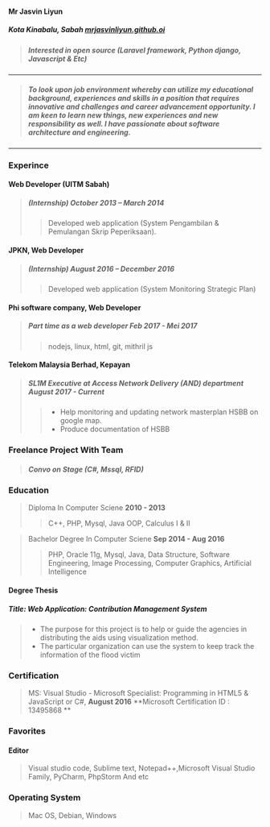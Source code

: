 #### Mr Jasvin Liyun
##### Kota Kinabalu, Sabah     [mrjasvinliyun.github.oi](mrjasvinliyun.github.io)
> ##### Interested in open source (Laravel framework, Python django, Javascript & Etc)
---
> ##### *To look upon job environment whereby can utilize my educational background, experiences and skills in a position that requires innovative and challenges and career advancement opportunity. I am keen to learn new things, new experiences and new responsibility as well. I have passionate about software architecture and engineering*.
>
---


### Experince
#### Web Developer (UITM Sabah) 

> ##### (Internship) **October 2013 – March 2014**
> > Developed web application (System Pengambilan & Pemulangan Skrip Peperiksaan).

#### JPKN, Web Developer 
> ##### (Internship) **August 2016 – December 2016**
> > Developed web application (System Monitoring Strategic Plan)

#### Phi software company, Web Developer
> ##### Part time as a web developer **Feb 2017 - Mei 2017**
> > nodejs, linux, html, git, mithril js

#### Telekom Malaysia Berhad, Kepayan
> ##### SL1M Executive at Access Network Delivery (AND) department August 2017 - Current
> > - Help monitoring and updating network masterplan HSBB on google map.
> > - Produce documentation of HSBB

### Freelance Project With Team
> ##### Convo on Stage (C#, Mssql, RFID)

### Education
> Diploma In Computer Sciene **2010 - 2013**
> > C++, PHP, Mysql, Java OOP, Calculus I & II

> Bachelor Degree In Computer Sciene **Sep 2014 - Aug 2016**
> > PHP, Oracle 11g, Mysql, Java, Data Structure, Software Engineering,
Image Processing, Computer Graphics, Artificial Intelligence

#### Degree Thesis
##### Title: Web Application: Contribution Management System
> - The purpose for this project is to help or guide the agencies in distributing the aids using visualization method.
> - The particular organization can use the system to keep track the information of the flood victim

### Certification
> MS: Visual Studio - Microsoft Specialist: Programming in HTML5 & JavaScript or C#, **August 2016**
> **Microsoft Certification ID : 13495868 **

### Favorites
#### Editor
> Visual studio code, Sublime text, Notepad++,Microsoft Visual Studio Family, PyCharm, PhpStorm And etc

### Operating System
> Mac OS, Debian, Windows

